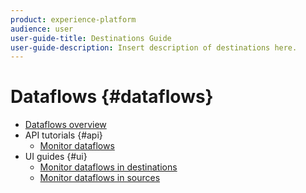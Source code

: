 ```yaml
---
product: experience-platform
audience: user
user-guide-title: Destinations Guide
user-guide-description: Insert description of destinations here.
---
```


# Dataflows {#dataflows}

- [Dataflows overview](./home.md)
- API tutorials {#api}
  - [Monitor dataflows](./api/monitor.md)
- UI guides {#ui}
  - [Monitor dataflows in destinations](./ui/monitor-destinations.md)
  - [Monitor dataflows in sources](./ui/monitor-sources.md)